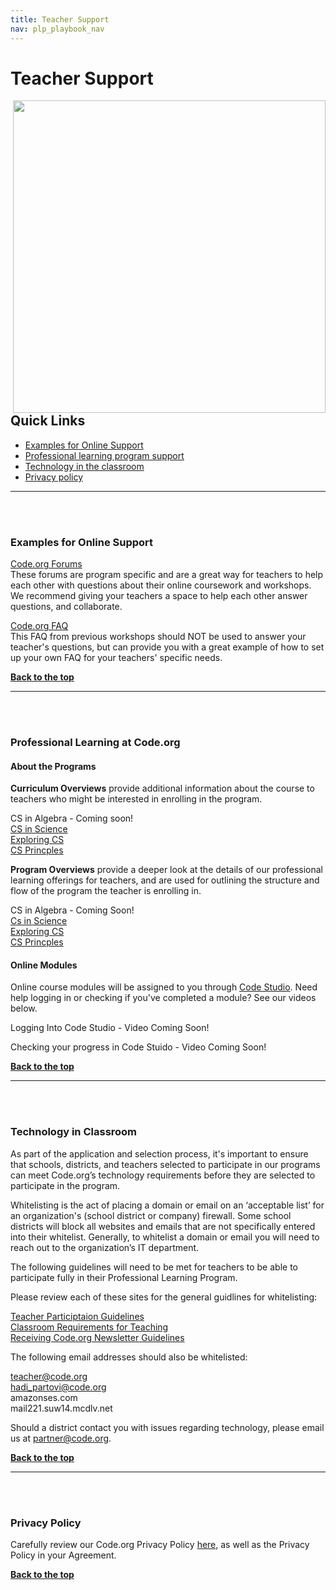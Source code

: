 ```yaml
---
title: Teacher Support
nav: plp_playbook_nav
---
```

<a id="top"></a>

# Teacher Support

<img style="float: right; margin-left: 10px; width: 500px" src="/images/logo_community.jpg"/>

## Quick Links

- [Examples for Online Support](#examples)<br/>
- [Professional learning program support](#support)<br/>
- [Technology in the classroom](#technology)<br/>
- [Privacy policy](#privacy)

________________
<a id="online"></a>
<br/>
<br/>


### **Examples for Online Support**

[Code.org Forums](http://forum.code.org/)<br/>
These forums are program specific and are a great way for teachers to help each other with questions about their online coursework and workshops. We recommend giving your teachers a space to help each other answer questions, and collaborate.<br/>

[Code.org FAQ](/educate/pd/15-16/faq)<br/>
This FAQ from previous workshops should NOT be used to answer your teacher's questions, but can provide you with a great example of how to set up your own FAQ for your teachers' specific needs. 

[**Back to the top**](#top)
<br/>

________________
<a id="support"></a>
<br/>
<br/>


### **Professional Learning at Code.org**

#### About the Programs ####
**Curriculum Overviews** provide additional information about the course to teachers who might be interested in enrolling in the program.

CS in Algebra - Coming soon!<br/>
[CS in Science](https://www.dropbox.com/s/w26x522k8gs4p1e/Code.orgCSinScience_1_pager_030716.pdf?dl=0) <br/>
[Exploring CS](https://www.dropbox.com/s/qijdf4pu4etrvn2/Code.org%20ECS_1-pager_030216_v5.pdf?dl=0)<br/>
[CS Princples](https://www.dropbox.com/s/ujpfi18rcfycpll/Code.orgCSP_1-pager_03082016.pdf?dl=0)


**Program Overviews** provide a deeper look at the details of our professional learning offerings for teachers, and are used for outlining the structure and flow of the program the teacher is enrolling in.

CS in Algebra - Coming Soon!  
[Cs in Science](https://www.dropbox.com/s/7qxe09uxxmsumtx/2016_welcome_CSinScience_031816_v3.pdf?dl=0)<br/>
[Exploring CS](https://www.dropbox.com/s/na6um5intbw4c8w/2016_welcome_ECS_031816_v5.pdf?dl=0)<br/>
[CS Princples](https://www.dropbox.com/s/pl3uzvc1dripydc/2016_CSP%20welcome_031816_v3.pdf?dl=0)<br/>

#### Online Modules ####
Online course modules will be assigned to you through [Code Studio](https://studio.code.org). Need help logging in or checking if you've completed a module? See our videos below.

Logging Into Code Studio - Video Coming Soon!

Checking your progress in Code Stuido - Video Coming Soon!

[**Back to the top**](#top)
<br/>


________________
<a id="technology"></a>
<br/>
<br/>

### **Technology in Classroom**

As part of the application and selection process, it's important to ensure that schools, districts, and teachers selected to participate in our programs can meet Code.org’s technology requirements before they are selected to participate in the program. 

Whitelisting is the act of placing a domain or email on an ‘acceptable list’ for an organization's (school district or company) firewall. Some school districts will block all websites and emails that are not specifically entered into their whitelist. Generally, to whitelist a domain or email you will need to reach out to the organization’s IT department.    

The following guidelines will need to be met for teachers to be able to participate fully in their Professional Learning Program.   

Please review each of these sites for the general guidlines for whitelisting:

[Teacher Participtaion Guidelines](/educate/it) <br/>
[Classroom Requirements for Teaching](/educate/pd/supports) <br/>
[Receiving Code.org Newsletter Guidelines](http://mailchimp.com/about/ips/?_ga=1.79156244.163239085.1437758796) <br/>

The following email addresses should also be whitelisted:

[teacher@code.org](teacher@code.org)<br/>
[hadi_partovi@code.org](hadi_partovi@code.org)<br/>
amazonses.com <br/>
mail221.suw14.mcdlv.net<br/>

Should a district contact you with issues regarding technology, please email us at partner@code.org.

[**Back to the top**](#top)
<br/>

________________
<a id="privacy"></a>
<br/>
<br/>

### **Privacy Policy**

Carefully review our Code.org Privacy Policy [here](/privacy), as well as the Privacy Policy in your Agreement.




[**Back to the top**](#top)
<br/>

